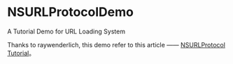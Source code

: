 # NSURLProtocolDemo
A Tutorial Demo for URL Loading System

Thanks to raywenderlich, this demo refer to this article —— [NSURLProtocol Tutorial](https://www.raywenderlich.com/2509-nsurlprotocol-tutorial)。
